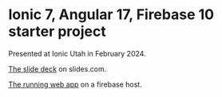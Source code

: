 # Ionic 7, Angular 17, Firebase 10 starter project

Presented at Ionic Utah in February 2024.

[The slide deck](https://slides.com/toddhale/rapid-app-dev-2024) on slides.com.

[The running web app](https://club-hale.web.app/) on a firebase host.
